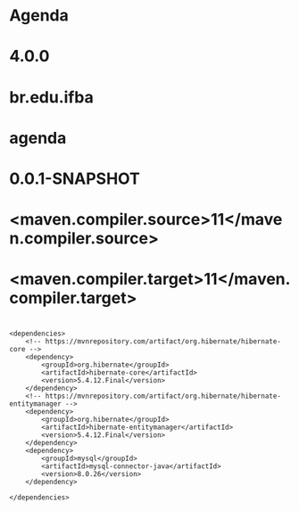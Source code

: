 # Agenda

# <project xmlns="http://maven.apache.org/POM/4.0.0" xmlns:xsi="http://www.w3.org/2001/XMLSchema-instance" xsi:schemaLocation="http://maven.apache.org/POM/4.0.0 https://maven.apache.org/xsd/maven-4.0.0.xsd">
#  <modelVersion>4.0.0</modelVersion>
#  <groupId>br.edu.ifba</groupId>
#  <artifactId>agenda</artifactId>
#  <version>0.0.1-SNAPSHOT</version>
  
#  <properties>
#		<maven.compiler.source>11</maven.compiler.source>
#		<maven.compiler.target>11</maven.compiler.target>
#	</properties>
	
	<dependencies>
		<!-- https://mvnrepository.com/artifact/org.hibernate/hibernate-core -->
		<dependency>
			<groupId>org.hibernate</groupId>
			<artifactId>hibernate-core</artifactId>
			<version>5.4.12.Final</version>
		</dependency>
		<!-- https://mvnrepository.com/artifact/org.hibernate/hibernate-entitymanager -->
		<dependency>
			<groupId>org.hibernate</groupId>
			<artifactId>hibernate-entitymanager</artifactId>
			<version>5.4.12.Final</version>
		</dependency>
		<dependency>
			<groupId>mysql</groupId>
			<artifactId>mysql-connector-java</artifactId>
			<version>8.0.26</version>
		</dependency>

	</dependencies>
</project>
